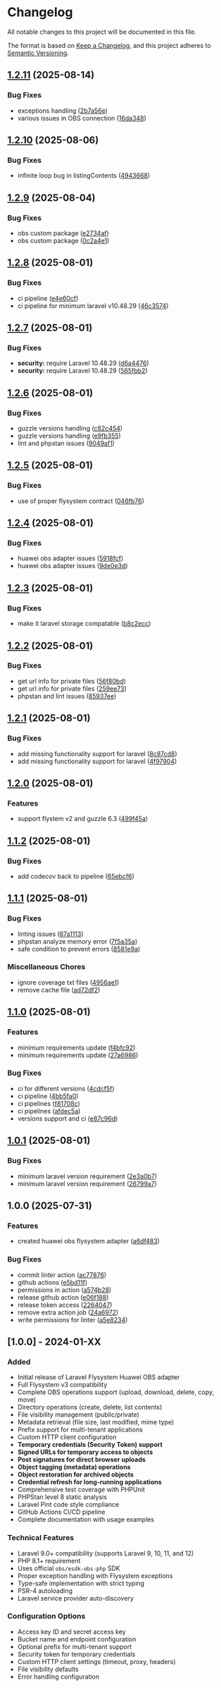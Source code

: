 # Changelog

All notable changes to this project will be documented in this file.

The format is based on [Keep a Changelog](https://keepachangelog.com/en/1.0.0/),
and this project adheres to [Semantic Versioning](https://semver.org/spec/v2.0.0.html).

## [1.2.11](https://github.com/mubbi/laravel-flysystem-huawei-obs/compare/v1.2.10...v1.2.11) (2025-08-14)


### Bug Fixes

* exceptions handling ([2b7a56e](https://github.com/mubbi/laravel-flysystem-huawei-obs/commit/2b7a56ea3f1fb6d63d5001c0efbc5f38eca583ff))
* various issues in OBS connection ([16da348](https://github.com/mubbi/laravel-flysystem-huawei-obs/commit/16da34827a09dae755f3607fa5174577cfc233b9))

## [1.2.10](https://github.com/mubbi/laravel-flysystem-huawei-obs/compare/v1.2.9...v1.2.10) (2025-08-06)


### Bug Fixes

* infinite loop bug in listingContents ([4943668](https://github.com/mubbi/laravel-flysystem-huawei-obs/commit/49436689d138b61f7a8923b62a4d58dce1b2288d))

## [1.2.9](https://github.com/mubbi/laravel-flysystem-huawei-obs/compare/v1.2.8...v1.2.9) (2025-08-04)


### Bug Fixes

* obs custom package ([e2734af](https://github.com/mubbi/laravel-flysystem-huawei-obs/commit/e2734af28193a35a00c89c22786ca47c9d4b9db6))
* obs custom package ([0c2a4e1](https://github.com/mubbi/laravel-flysystem-huawei-obs/commit/0c2a4e154a0192664b753087f571e8c2c5f3e250))

## [1.2.8](https://github.com/mubbi/laravel-flysystem-huawei-obs/compare/v1.2.7...v1.2.8) (2025-08-01)


### Bug Fixes

* ci pipeline ([e4e60cf](https://github.com/mubbi/laravel-flysystem-huawei-obs/commit/e4e60cf4b1bd6aefa7746c8294ddff41eb3a7525))
* ci pipeline for minimum laravel v10.48.29 ([46c3574](https://github.com/mubbi/laravel-flysystem-huawei-obs/commit/46c3574123426bc89934b516847605976ba94251))

## [1.2.7](https://github.com/mubbi/laravel-flysystem-huawei-obs/compare/v1.2.6...v1.2.7) (2025-08-01)


### Bug Fixes

* **security:** require Laravel 10.48.29 ([d6a4476](https://github.com/mubbi/laravel-flysystem-huawei-obs/commit/d6a44763de1c3c60365168bd111dc6bf70572d4d))
* **security:** require Laravel 10.48.29 ([565fbb2](https://github.com/mubbi/laravel-flysystem-huawei-obs/commit/565fbb2df5344499f4b8bdbc760099b649af55c1))

## [1.2.6](https://github.com/mubbi/laravel-flysystem-huawei-obs/compare/v1.2.5...v1.2.6) (2025-08-01)


### Bug Fixes

* guzzle versions handling ([c82c454](https://github.com/mubbi/laravel-flysystem-huawei-obs/commit/c82c454ae4f6174f2c82f0eff6212ac1ea753c49))
* guzzle versions handling ([e9fb355](https://github.com/mubbi/laravel-flysystem-huawei-obs/commit/e9fb355b03ee80116bccc287997ad1368d5c7280))
* lint and phpstan issues ([9049af1](https://github.com/mubbi/laravel-flysystem-huawei-obs/commit/9049af162d53bcc49ad272a38a450abd641c84b9))

## [1.2.5](https://github.com/mubbi/laravel-flysystem-huawei-obs/compare/v1.2.4...v1.2.5) (2025-08-01)


### Bug Fixes

* use of proper flysystem contract ([046fb76](https://github.com/mubbi/laravel-flysystem-huawei-obs/commit/046fb76062f5e46cf56096dba6d3ace17b686dc5))

## [1.2.4](https://github.com/mubbi/laravel-flysystem-huawei-obs/compare/v1.2.3...v1.2.4) (2025-08-01)


### Bug Fixes

* huawei obs adapter issues ([5918fcf](https://github.com/mubbi/laravel-flysystem-huawei-obs/commit/5918fcfcd6b6ed8bb97e5234811bf7633320302d))
* huawei obs adapter issues ([9de0e3d](https://github.com/mubbi/laravel-flysystem-huawei-obs/commit/9de0e3d376e1747056972f220853ec04be8ab95f))

## [1.2.3](https://github.com/mubbi/laravel-flysystem-huawei-obs/compare/v1.2.2...v1.2.3) (2025-08-01)


### Bug Fixes

* make it laravel storage compatable ([b8c2ecc](https://github.com/mubbi/laravel-flysystem-huawei-obs/commit/b8c2eccf672b09ff1c8fe009b2064aea9c329492))

## [1.2.2](https://github.com/mubbi/laravel-flysystem-huawei-obs/compare/v1.2.1...v1.2.2) (2025-08-01)


### Bug Fixes

* get url info for private files ([56f80bd](https://github.com/mubbi/laravel-flysystem-huawei-obs/commit/56f80bd7991923de922ac83b47c74672a8875b5c))
* get url info for private files ([259ee73](https://github.com/mubbi/laravel-flysystem-huawei-obs/commit/259ee73263718c6f13e6402658dbf7cf9c2efc24))
* phpstan and lint issues ([85937ee](https://github.com/mubbi/laravel-flysystem-huawei-obs/commit/85937ee93a7ff4cc0870b6a0c4cf2353aa2349a5))

## [1.2.1](https://github.com/mubbi/laravel-flysystem-huawei-obs/compare/v1.2.0...v1.2.1) (2025-08-01)


### Bug Fixes

* add missing functionality support for laravel ([8c87cd8](https://github.com/mubbi/laravel-flysystem-huawei-obs/commit/8c87cd8d364f6e05ea9314b0dc077855c43678d7))
* add missing functionality support for laravel ([4f97904](https://github.com/mubbi/laravel-flysystem-huawei-obs/commit/4f9790422707e3bc0014778aed7f3f3d103d1dcb))

## [1.2.0](https://github.com/mubbi/laravel-flysystem-huawei-obs/compare/v1.1.2...v1.2.0) (2025-08-01)


### Features

* support flystem v2 and guzzle 6.3 ([499f45a](https://github.com/mubbi/laravel-flysystem-huawei-obs/commit/499f45a97036c450e60595c3d152519aba52c3f6))

## [1.1.2](https://github.com/mubbi/laravel-flysystem-huawei-obs/compare/v1.1.1...v1.1.2) (2025-08-01)


### Bug Fixes

* add codecov back to pipeline ([65ebcf6](https://github.com/mubbi/laravel-flysystem-huawei-obs/commit/65ebcf6cbdb5baceec0a4f31da02ac25112a41d9))

## [1.1.1](https://github.com/mubbi/laravel-flysystem-huawei-obs/compare/v1.1.0...v1.1.1) (2025-08-01)


### Bug Fixes

* linting issues ([67a1113](https://github.com/mubbi/laravel-flysystem-huawei-obs/commit/67a1113ace20c32c90c6ace007cc87b7d39a93d6))
* phpstan analyze memory error ([7f5a35a](https://github.com/mubbi/laravel-flysystem-huawei-obs/commit/7f5a35afbb0e74669839263edafa4f36bbe5ad46))
* safe condition to prevent errors ([8581e9a](https://github.com/mubbi/laravel-flysystem-huawei-obs/commit/8581e9a77f7b2c64077af58987215219ed6ae7be))


### Miscellaneous Chores

* ignore coverage txt files ([4956ae1](https://github.com/mubbi/laravel-flysystem-huawei-obs/commit/4956ae11d8d0cee97f4beef489a887574cabd17d))
* remove cache file ([ad72df2](https://github.com/mubbi/laravel-flysystem-huawei-obs/commit/ad72df2b3627b6bdeccfb2ff440eb13051005159))

## [1.1.0](https://github.com/mubbi/laravel-flysystem-huawei-obs/compare/v1.0.1...v1.1.0) (2025-08-01)


### Features

* minimum requirements update ([f4bfc92](https://github.com/mubbi/laravel-flysystem-huawei-obs/commit/f4bfc92e71d87ac88c84497a71e67fbdcfa92352))
* minimum requirements update ([27a6986](https://github.com/mubbi/laravel-flysystem-huawei-obs/commit/27a698672460039a864505501962f3d5a82ec190))


### Bug Fixes

* ci for different versions ([4cdcf5f](https://github.com/mubbi/laravel-flysystem-huawei-obs/commit/4cdcf5fd1b61e60ebb70a2aa9bc69a70a076d8a3))
* ci pipeline ([4bb5fa0](https://github.com/mubbi/laravel-flysystem-huawei-obs/commit/4bb5fa0df93af6a3ec82255b147846354e31cd66))
* ci pipelines ([f81708c](https://github.com/mubbi/laravel-flysystem-huawei-obs/commit/f81708cae3e801c9d9ef39a3ccd8e74ec29ad772))
* ci pipelines ([afdec5a](https://github.com/mubbi/laravel-flysystem-huawei-obs/commit/afdec5a320fbf396579dce6c00ee4d7b96f08df1))
* versions support and ci ([e87c96d](https://github.com/mubbi/laravel-flysystem-huawei-obs/commit/e87c96dd4b0c9e2c9f911844d2588d8c9e5731a5))

## [1.0.1](https://github.com/mubbi/laravel-flysystem-huawei-obs/compare/v1.0.0...v1.0.1) (2025-08-01)


### Bug Fixes

* minimum laravel version requirement ([2e3a0b7](https://github.com/mubbi/laravel-flysystem-huawei-obs/commit/2e3a0b7140a7f3a9d3fb340ac26a90fbfb8d100e))
* minimum laravel version requirement ([26799a7](https://github.com/mubbi/laravel-flysystem-huawei-obs/commit/26799a7b7fc050611069011cbc570d23d59d68b8))

## 1.0.0 (2025-07-31)


### Features

* created huawei obs flysystem adapter ([a6df483](https://github.com/mubbi/laravel-flysystem-huawei-obs/commit/a6df483d0c5f52860717635f03ece8f9d47cec0f))


### Bug Fixes

* commit linter action ([ac77876](https://github.com/mubbi/laravel-flysystem-huawei-obs/commit/ac778761fef4306ce846a2638f2097fb8a1bd973))
* github actions ([e5bd11f](https://github.com/mubbi/laravel-flysystem-huawei-obs/commit/e5bd11f401585e40a79014a35044a6066ec92664))
* permissions in action ([a574b28](https://github.com/mubbi/laravel-flysystem-huawei-obs/commit/a574b28f47998575f34fdf816ae4986781ed0b3d))
* release github action ([e06f188](https://github.com/mubbi/laravel-flysystem-huawei-obs/commit/e06f18886357ac9bd822a06362d2baaac033137c))
* release token access ([2264047](https://github.com/mubbi/laravel-flysystem-huawei-obs/commit/22640474215ef766f46067e316681d9676f7c2c3))
* remove extra action job ([24a6972](https://github.com/mubbi/laravel-flysystem-huawei-obs/commit/24a69729f48668850f23d5568e860918309ef518))
* write permissions for linter ([a5e8234](https://github.com/mubbi/laravel-flysystem-huawei-obs/commit/a5e82342f7e876a7384eac8f3e3a864d875afa5d))

## [1.0.0] - 2024-01-XX

### Added
- Initial release of Laravel Flysystem Huawei OBS adapter
- Full Flysystem v3 compatibility
- Complete OBS operations support (upload, download, delete, copy, move)
- Directory operations (create, delete, list contents)
- File visibility management (public/private)
- Metadata retrieval (file size, last modified, mime type)
- Prefix support for multi-tenant applications
- Custom HTTP client configuration
- **Temporary credentials (Security Token) support**
- **Signed URLs for temporary access to objects**
- **Post signatures for direct browser uploads**
- **Object tagging (metadata) operations**
- **Object restoration for archived objects**
- **Credential refresh for long-running applications**
- Comprehensive test coverage with PHPUnit
- PHPStan level 8 static analysis
- Laravel Pint code style compliance
- GitHub Actions CI/CD pipeline
- Complete documentation with usage examples

### Technical Features
- Laravel 9.0+ compatibility (supports Laravel 9, 10, 11, and 12)
- PHP 8.1+ requirement
- Uses official `obs/esdk-obs-php` SDK
- Proper exception handling with Flysystem exceptions
- Type-safe implementation with strict typing
- PSR-4 autoloading
- Laravel service provider auto-discovery

### Configuration Options
- Access key ID and secret access key
- Bucket name and endpoint configuration
- Optional prefix for multi-tenant support
- Security token for temporary credentials
- Custom HTTP client settings (timeout, proxy, headers)
- File visibility defaults
- Error handling configuration
